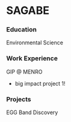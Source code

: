 # SAGABE

### Education
Environmental Science

### Work Experience
GIP @ MENRO
- big  impact project 1!

### Projects
EGG Band Discovery
